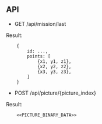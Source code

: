 ## API

* GET /api/mission/last

Result:
```
    {
        id: ...,
        points: [
            {x1, y1, z1},
            {x2, y2, z2},
            {x3, y3, z3},
        ]
    }
```

* POST /api/picture/{picture_index}

Result:
```
    <<PICTURE_BINARY_DATA>>
```